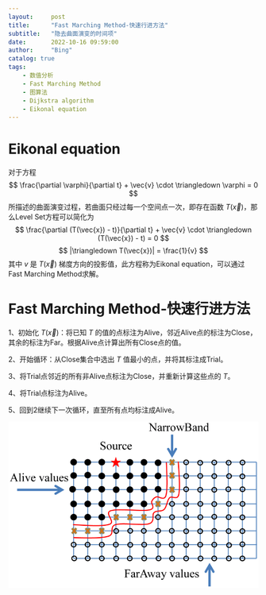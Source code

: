 ```yaml
---
layout:     post
title:      "Fast Marching Method-快速行进方法"
subtitle:   "隐去曲面演变的时间项"
date:       2022-10-16 09:59:00
author:     "Bing"
catalog: true
tags:
    - 数值分析
    - Fast Marching Method
    - 图算法
    - Dijkstra algorithm
    - Eikonal equation
---
```


# Eikonal equation
对于方程
$$
    \frac{\partial \varphi}{\partial t} + \vec{v} \cdot \triangledown \varphi = 0
$$
所描述的曲面演变过程，若曲面只经过每一个空间点一次，即存在函数 $T(\vec{x})$，那么Level Set方程可以简化为
$$
    \frac{\partial (T(\vec{x}) - t)}{\partial t} + \vec{v} \cdot \triangledown (T(\vec{x}) - t) = 0
$$
$$
    |\triangledown T(\vec{x})| = \frac{1}{v}
$$
其中 $v$ 是 $T(\vec{x})$ 梯度方向的投影值，此方程称为Eikonal equation，可以通过Fast Marching Method求解。

# Fast Marching Method-快速行进方法
1、初始化 $T(\vec{x})$：将已知 $T$ 的值的点标注为Alive，邻近Alive点的标注为Close，其余的标注为Far。根据Alive点计算出所有Close点的值。

2、开始循环：从Close集合中选出 $T$ 值最小的点，并将其标注成Trial。

3、将Trial点邻近的所有非Alive点标注为Close，并重新计算这些点的 $T$。

4、将Trial点标注为Alive。

5、回到2继续下一次循环，直至所有点均标注成Alive。

![](/img/post/Schematic-illustration-of-fast-marching-method-1-Finding-the-point-with-the-minimum.png)